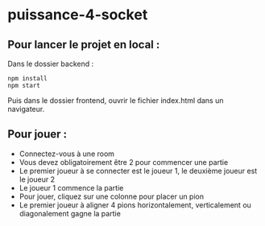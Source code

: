 # puissance-4-socket

## Pour lancer le projet en local :
Dans le dossier backend :
```
npm install
npm start
```
Puis dans le dossier frontend, ouvrir le fichier index.html dans un navigateur.

## Pour jouer :
- Connectez-vous à une room
- Vous devez obligatoirement être 2 pour commencer une partie
- Le premier joueur à se connecter est le joueur 1, le deuxième joueur est le joueur 2
- Le joueur 1 commence la partie
- Pour jouer, cliquez sur une colonne pour placer un pion
- Le premier joueur à aligner 4 pions horizontalement, verticalement ou diagonalement gagne la partie